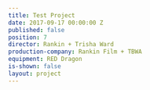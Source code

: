 ```yaml
---
title: Test Project
date: 2017-09-17 00:00:00 Z
published: false
position: 7
director: Rankin + Trisha Ward
production-company: Rankin Film + TBWA
equipment: RED Dragon
is-shown: false
layout: project
---
```


